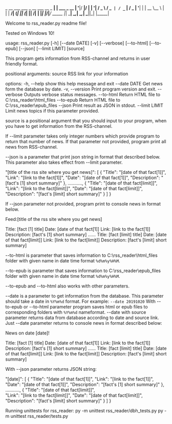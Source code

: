 _ __  ___  ___         _ __   ___   __ _   __| |  ___  _ __
| '__|/ __|/ __|       | '__| / _ \ / _` | / _` | / _ \| '__|
| |   \__ \\__ \       | |   |  __/| (_| || (_| ||  __/| |
|_|   |___/|___/ _____ |_|    \___| \__,_| \__,_| \___||_|
                |_____|


Welcome to rss_reader.py readme file!

Tested on Windows 10!

usage: rss_reader.py [-h] [--date DATE] [-v] [--verbose] [--to-html] [--to-epub] [--json] [--limit LIMIT] [source]

This program gets information from RSS-channel and returns in user friendly format.

positional arguments:
  source         RSS link for your information

options:
  -h, --help     show this help message and exit
  --date DATE    Get news form the database by date.
  -v, --version  Print program version and exit.
  --verbose      Outputs verbose status messages.
  --to-html      Return HTML file to C:\rss_reader\html_files
  --to-epub      Return HTML file to C:\rss_reader\epub_files
  --json         Print result as JSON in stdout.
  --limit LIMIT  Limit news topics if this parameter provided.
 


source is a positional argument that you should input to your program, when you have to get information from the RSS-channel.

If --limit parameter takes only integer numbers which provide program to return that number of news.
If that parameter not provided, program print all news from RSS-channel. 


--json is a parameter that print json string in format that described below. This parameter also takes effect from --limit parameter.

"[title of the rss site where you get news]": [
        {
            "Title": "[date of that fact[1]]",
            "Link": "[link to the fact[1]]",
            "Date": "[date of that fact[1]]",
            "Description": "[fact's [1] short summary]"
        },
        ...........,
        {
            "Title": "[date of that fact[limit]]",      
            "Link": "[link to the fact[limit]]",
            "Date": "[date of that fact[limit]]",
            "Description": "[fact's [limit] short summary]"
        }
    ]
}

If --json parameter not provided, program print to console news in format below.

Feed:[title of the rss site where you get news]
    
Title: [fact [1] title]
Date: [date of that fact[1]]
Link: [link to the fact[1]]
Description: [fact's [1] short summary] 
......
Title: [fact [limit] title]
Date: [date of that fact[limit]]
Link: [link to the fact[limit]]
Description: [fact's [limit] short summary] 

--to-html is parameter that saves information to C:\rss_reader\html_files folder with given name in date time format `%d%m%y%H%M`.

--to-epub is parameter that saves information to C:\rss_reader\epub_files folder with given name in date time format `%d%m%y%H%M`.

--to-epub and --to-html also works with other parameters.

--date is a parameter to get information from the database. This parameter should take a date in `%Y%m%d` format.
For example: `--date 20191020` 
With --to-epub or --to-html parameter program saves html or epub files to corresponding folders with  `%Y%m%d` nameformat.
--date with source parameter returns data from database according to date and source link.
Just --date parameter returns to console news in format described below:

News on date [date]!
    
Title: [fact [1] title]
Date: [date of that fact[1]]
Link: [link to the fact[1]]
Description: [fact's [1] short summary] 
......
Title: [fact [limit] title]
Date: [date of that fact[limit]]
Link: [link to the fact[limit]]
Description: [fact's [limit] short summary] 


With --json parameter  returns JSON string:

"[date]": [
        {
            "Title": "[date of that fact[1]]",
            "Link": "[link to the fact[1]]",
            "Date": "[date of that fact[1]]",
            "Description": "[fact's [1] short summary]"
        },
        ...........,
        {
            "Title": "[date of that fact[limit]]",      
            "Link": "[link to the fact[limit]]",
            "Date": "[date of that fact[limit]]",
            "Description": "[fact's [limit] short summary]"
        }
    ]
}

Running unittests for rss_reader:
py -m unittest rss_reader/dbh_tests.py
py -m unittest rss_reader/tests.py